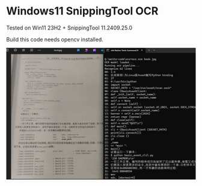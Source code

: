 

# Windows11 SnippingTool OCR


Tested on Win11 23H2 + SnippingTool 11.2409.25.0

Build this code needs opencv installed.



![](./ocr-book.jpg)
